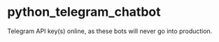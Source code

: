 # python_telegram_chatbot

Telegram API key(s) online, as these bots will never go into production. 
